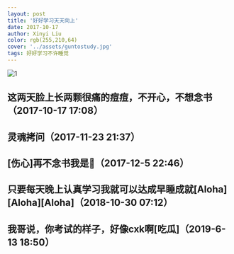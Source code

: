 ```yaml
---
layout: post
title: '好好学习天天向上'
date: 2017-10-17
author: Xinyi Liu
color: rgb(255,210,64)
cover: '../assets/guntostudy.jpg'
tags: 好好学习不许睡觉
---
```


![1]({{"../assets/study01.jpg"|absolute_url}})

## 这两天脸上长两颗很痛的痘痘，不开心，不想念书（2017-10-17 17:08）

## 灵魂拷问（2017-11-23 21:37）

## [伤心]再不念书我是🐷（2017-12-5 22:46）

## 只要每天晚上认真学习我就可以达成早睡成就[Aloha][Aloha][Aloha]（2018-10-30 07:12）

## 我哥说，你考试的样子，好像cxk啊[吃瓜] ​​​​（2019-6-13 18:50）


